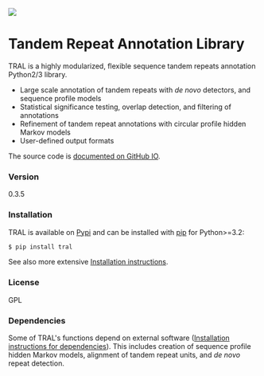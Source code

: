 [<img src="https://img.shields.io/pypi/v/tral.svg?branch=master">](https://pypi.python.org/pypi/tral)

# Tandem Repeat Annotation Library

TRAL is a highly modularized, flexible sequence tandem repeats annotation Python2/3 library.

  - Large scale annotation of tandem repeats with *de novo* detectors, and sequence profile models
  - Statistical significance testing, overlap detection, and filtering of annotations
  - Refinement of tandem repeat annotations with circular profile hidden Markov models
  - User-defined output formats

The source code is [documented on GitHub IO].

### Version
0.3.5


### Installation

TRAL is available on [Pypi] and can be installed with [pip] for Python>=3.2:

```sh
$ pip install tral
```

See also more extensive [Installation instructions].


### License

GPL


### Dependencies

Some of TRAL's functions depend on external software ([Installation instructions for dependencies]). This includes creation of sequence profile hidden Markov models, alignment of tandem repeat units, and *de novo* repeat detection.



[documented on GitHub IO]:http://elkeschaper.github.io/tral/
[Installation instructions]:http://elkeschaper.github.io/tral/install.html#install
[Installation instructions for dependencies]:http://elkeschaper.github.io/tral/install_external.html#install-external
[Pypi]:https://pypi.python.org/pypi
[pip]:https://pip.pypa.io/en/latest/
